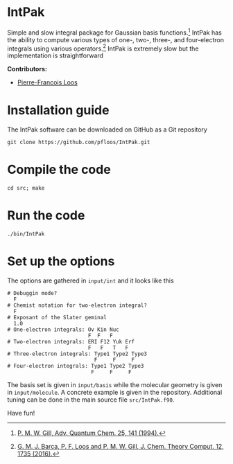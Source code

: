 # IntPak

Simple and slow integral package for Gaussian basis functions.[^1]
IntPak has the ability to compute various types of one-, two-, three-, and four-electron integrals using various operators.[^3]
IntPak is extremely slow but the implementation is straightforward

**Contributors:**
- [Pierre-Francois Loos](https://pfloos.github.io/WEB_LOOS)

# Installation guide
The IntPak software can be downloaded on GitHub as a Git repository
```
git clone https://github.com/pfloos/IntPak.git
```

# Compile the code

```
cd src; make
```

# Run the code

```
./bin/IntPak
```
# Set up the options

The options are gathered in `input/int` and it looks like this

```
# Debuggin mode?
  F
# Chemist notation for two-electron integral?
  F
# Exposant of the Slater geminal
  1.0
# One-electron integrals: Ov Kin Nuc
                          F  F   F
# Two-electron integrals: ERI F12 Yuk Erf
                          F   F   T   F
# Three-electron integrals: Type1 Type2 Type3
                            F     F     F
# Four-electron integrals: Type1 Type2 Type3
                           F     F     F
```
The basis set is given in `input/basis` while the molecular geometry is given in `input/molecule`.
A concrete example is given in the repository.
Additional tuning can be done in the main source file `src/IntPak.f90`.


Have fun!

[^1]: [P. M. W. Gill, Adv. Quantum Chem. 25, 141 (1994).](https://doi.org/10.1016/S0065-3276(08)60019-2)
[^2]: [R. Ahlrichs, Phys. Chem. Chem. Phys. 8, 3072 (2006).](https://doi.org/10.1039/B605188J)
[^3]: [G. M. J. Barca, P. F. Loos and P. M. W. Gill, J. Chem. Theory Comput. 12, 1735 (2016).](https://pubs.acs.org/doi/10.1021/acs.jctc.6b00130)
[^4]: [G. M. J. Barca and P. F. Loos, Adv. Quantum Chem. 76, 147 (2018).](http://dx.doi.org/10.1016/bs.aiq.2017.03.004)
[^5]: [G. M. J. Barca and P. F. Loos, J. Chem. Phys. 147, 024103 (2017).](https://doi.org/10.1063/1.4991733)
